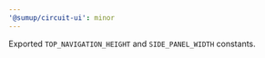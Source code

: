 ```yaml
---
'@sumup/circuit-ui': minor
---
```


Exported `TOP_NAVIGATION_HEIGHT` and `SIDE_PANEL_WIDTH` constants.
